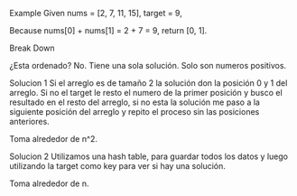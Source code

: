 Example
Given nums = [2, 7, 11, 15], target = 9,

Because nums[0] + nums[1] = 2 + 7 = 9,
return [0, 1].

Break Down

¿Esta ordenado? No.
Tiene una sola solución.
Solo son numeros positivos.

Solucion 1
Si el arreglo es de tamaño 2 la solución don la posición 0 y 1 del arreglo.
Si no el target le resto el numero de la primer posición y busco el resultado en el resto del arreglo, si no esta la solución me paso a la siguiente posición del arreglo y repito el proceso sin las posiciones anteriores.

Toma alrededor de n^2.

Solucion 2
Utilizamos una hash table, para guardar todos los datos y luego utilizando la target como key para ver si hay una solución.

Toma alrededor de n.
